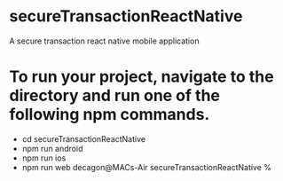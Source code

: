 # secureTransactionReactNative
A secure transaction react native mobile application

# To run your project, navigate to the directory and run one of the following npm commands.

- cd secureTransactionReactNative
- npm run android
- npm run ios
- npm run web
decagon@MACs-Air secureTransactionReactNative % 

